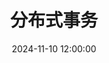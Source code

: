 ---
title: 分布式事务
date: 2024-11-10 12:00:00
updated: 2024-11-10 12:00:00
tags: 
- 数据库
categories: 
- 数据库
---